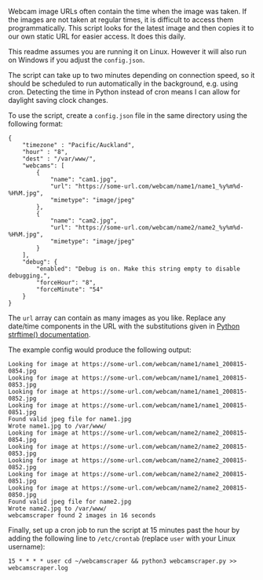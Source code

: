 Webcam image URLs often contain the time when the image was taken. If the images are not taken at regular times, it is difficult to access them programmatically. This script looks for the latest image and then copies it to our own static URL for easier access. It does this daily.

This readme assumes you are running it on Linux. However it will also run on Windows if you adjust the ```config.json```.

The script can take up to two minutes depending on connection speed, so it should be scheduled to run automatically in the background, e.g. using cron. Detecting the time in Python instead of cron means I can allow for daylight saving clock changes.

To use the script, create a ```config.json``` file in the same directory using the following format:

```
{
    "timezone" : "Pacific/Auckland",
    "hour" : "8",
    "dest" : "/var/www/",
    "webcams": [
        {
            "name": "cam1.jpg",
            "url": "https://some-url.com/webcam/name1/name1_%y%m%d-%H%M.jpg",
            "mimetype": "image/jpeg"
        },
        {
            "name": "cam2.jpg",
            "url": "https://some-url.com/webcam/name2/name2_%y%m%d-%H%M.jpg",
            "mimetype": "image/jpeg"
        }
    ],
    "debug": {
        "enabled": "Debug is on. Make this string empty to disable debugging.",
        "forceHour": "8",
        "forceMinute": "54"
    }
}
```

The ```url``` array can contain as many images as you like. Replace any date/time 
components in the URL with the substitutions given in 
[Python strftime() documentation](https://docs.python.org/3/library/datetime.html#strftime-and-strptime-format-codes).

The example config would produce the following output:

```
Looking for image at https://some-url.com/webcam/name1/name1_200815-0854.jpg
Looking for image at https://some-url.com/webcam/name1/name1_200815-0853.jpg
Looking for image at https://some-url.com/webcam/name1/name1_200815-0852.jpg
Looking for image at https://some-url.com/webcam/name1/name1_200815-0851.jpg
Found valid jpeg file for name1.jpg
Wrote name1.jpg to /var/www/
Looking for image at https://some-url.com/webcam/name2/name2_200815-0854.jpg
Looking for image at https://some-url.com/webcam/name2/name2_200815-0853.jpg
Looking for image at https://some-url.com/webcam/name2/name2_200815-0852.jpg
Looking for image at https://some-url.com/webcam/name2/name2_200815-0851.jpg
Looking for image at https://some-url.com/webcam/name2/name2_200815-0850.jpg
Found valid jpeg file for name2.jpg
Wrote name2.jpg to /var/www/
webcamscraper found 2 images in 16 seconds
```

Finally, set up a cron job to run the script at 15 minutes past the hour by adding the following line to ```/etc/crontab``` (replace ```user``` with your Linux username):
```
15 * * * * user cd ~/webcamscraper && python3 webcamscraper.py >> webcamscraper.log
```